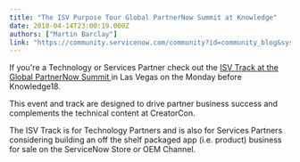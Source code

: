 ```yaml
---
title: "The ISV Purpose Tour Global PartnerNow Summit at Knowledge"
date: 2018-04-14T23:00:19.000Z
authors: ["Martin Barclay"]
link: "https://community.servicenow.com/community?id=community_blog&sys_id=c44c929cdb61d38058dcf4621f961912"
---
```

<p>If you&#39;re a Technology or Services Partner check out the <a href="community?id&#61;community_blog&amp;sys_id&#61;c34b776fdbd91b4058dcf4621f961904" rel="nofollow">ISV Track at the Global PartnerNow Summit </a>in Las Vegas on the Monday before Knowledge18.</p>
<p>This event and track are designed to drive partner business success and complements the technical content at CreatorCon.</p>
<p>The ISV Track is for Technology Partners and is also for Services Partners considering building an off the shelf packaged app (i.e. product) business for sale on the ServiceNow Store or OEM Channel.</p>
<p> </p>